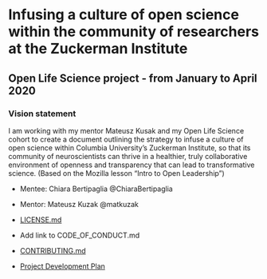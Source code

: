 # Infusing a culture of open science within the community of researchers at the Zuckerman Institute
## Open Life Science project - from January to April 2020 
### Vision statement
I am working with my mentor Mateusz Kusak and my Open Life Science cohort to create a document outlining the strategy to infuse a culture of open science within Columbia University’s Zuckerman Institute, so that its community of neuroscientists can thrive in a healthier, truly collaborative environment of openness and transparency that can lead to transformative science. (Based on the Mozilla lesson “Intro to Open Leadership”)
* Mentee: Chiara Bertipaglia @ChiaraBertipaglia
* Mentor: Mateusz Kuzak @matkuzak


* [LICENSE.md](https://github.com/ChiaraBertipaglia/Infusing-a-culture-of-open-science-within-the-community-of-researchers-at-the-Zuck/blob/master/LICENSE.md)
* Add link to CODE_OF_CONDUCT.md
* [CONTRIBUTING.md](https://github.com/ChiaraBertipaglia/Infusing-a-culture-of-open-science-within-the-community-of-researchers-at-the-Zuck/blob/master/CONTRIBUTING.md)
* [Project Development Plan](https://github.com/ChiaraBertipaglia/Infusing-a-culture-of-open-science-within-the-community-of-researchers-at-the-Zuck/blob/master/Project_Development_Plan.md)
